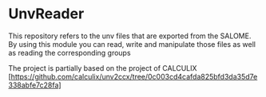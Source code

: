 # UnvReader
This repository refers to the unv files that are exported from the SALOME. By using this module you can read, write and manipulate those files as well as reading the corresponding groups 

The project is partially based on the project of CALCULIX [https://github.com/calculix/unv2ccx/tree/0c003cd4cafda825bfd3da35d7e338abfe7c28fa]
